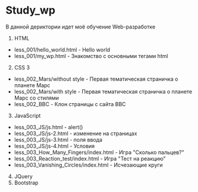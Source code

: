 # Study_wp
В данной дериктории идет моё обучение Web-разработке

1. HTML
  - less_001/hello_world.html - Hello world
  - less_001/my_wp.html - Знакомство с основными тегами html
2. CSS 3
  - less_002_Mars/without style - Первая тематическая страничка о планете Марс
  - less_002_Mars/with style - Первая тематическая страничка о планете Марс со стилями
  - less_002_BBC - Клон страницы с сайта BBC
3. JavaScript
  - less_003_JS/js.html - alert()
  - less_003_JS/js-2.html - изменение на страницах
  - less_003_JS/js-3.html - поля ввода
  - less_003_JS/js-4.html - Условия
  - less_003_How_Many_Fingers/index.html - Игра "Сколько пальцев?"
  - less_003_Reaction_test/index.html - Игра "Тест на реакцию"
  - less_003_Vanishing_Circles/index.html - Исчезающие круги
4. JQuery
5. Bootstrap
